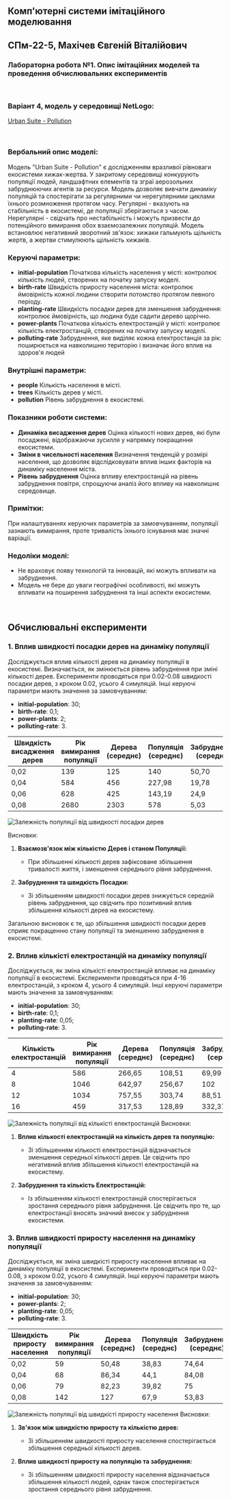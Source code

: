 ## Комп'ютерні системи імітаційного моделювання
## СПм-22-5, **Махічев Євгеній Віталійович**
### Лабораторна робота №**1**. Опис імітаційних моделей та проведення обчислювальних експериментів

<br>

### Варіант 4, модель у середовищі NetLogo:
[Urban Suite - Pollution](http://www.netlogoweb.org/launch#http://www.netlogoweb.org/assets/modelslib/Curricular%20Models/Urban%20Suite/Urban%20Suite%20-%20Pollution.nlogo)

<br>

### Вербальний опис моделі:
Модель "Urban Suite - Pollution" є дослідженням вразливої рівноваги екосистеми хижак-жертва. У закритому середовищі конкурують популяції людей, ландшафтних елементів та зграї аерозольних забруднюючих агентів за ресурси. 
Модель дозволяє вивчати динаміку популяцій та спостерігати за регулярними чи нерегулярними циклами їхнього розмноження протягом часу. Регулярні - вказують на стабільність в екосистемі, де популяції зберігаються з часом. Нерегулярні - свідчать про нестабільність і можуть призвести до потенційного вимирання обох взаємозалежних популяцій. Модель встановлює негативний зворотний зв'язок: хижаки гальмують щільність жертв, а жертви стимулюють щільність хижаків.

### Керуючі параметри:
- **initial-population** Початкова кількість населення у місті: контролює кількість людей, створених на початку запуску моделі.
- **birth-rate** Швидкість приросту населення міста: контролює ймовірність кожної людини створити потомство протягом певного періоду.
- **planting-rate** Швидкість посадки дерев для зменшення забруднення: контролює ймовірність, що людина буде садити дерево щорічно.
- **power-plants** Початкова кількість електростанцій у місті: контролює кількість електростанцій, створених на початку запуску моделі.
- **polluting-rate** Забруднення, яке виділяє кожна електростанція за рік: поширюється на навколишню територію і визначає його вплив на здоров'я людей

### Внутрішні параметри:
- **people** Кількість населення в місті.
- **trees** Кількість дерев у місті.
- **pollution** Рівень забруднення в екосистемі.

### Показники роботи системи:
- **Динаміка висадження дерев** Оцінка кількості нових дерев, які були посаджені, відображаючи зусилля у напрямку покращення екосистеми.
- **Зміни в чисельності населення** Визначення тенденцій у розмірі населення, що дозволяє відслідковувати вплив інших факторів на динаміку населення міста.
- **Рівень забруднення** Оцінка впливу електростанцій на рівень забруднення повітря, спрощуючи аналіз його впливу на навколишнє середовище.

### Примітки:
При налаштуваннях керуючих параметрів за замовчуванням, популяції зазнають вимирання, проте тривалість їхнього існування має значні варіації.

### Недоліки моделі:
- Не враховує появу технологій та інновацій, які можуть впливати на забруднення.
- Модель не бере до уваги географічні особливості, які можуть впливати на поширення забруднення та інші аспекти екосистеми.

<br>

## Обчислювальні експерименти
### 1. Вплив швидкості посадки дерев на динаміку популяції
Досліджується вплив кількості дерев на динаміку популяції в екосистемі. Визначається, як змінюється рівень забруднення при зміні кількості дерев. Експерименти проводяться при 0.02-0.08 швидкості посадки дерев, з кроком 0.02, усього 4 симуляцій.
Інші керуючі параметри мають значення за замовчуванням:
- **initial-population**: 30;
- **birth-rate**: 0,1;
- **power-plants**: 2;
- **polluting-rate**: 3.
<table>
<thead>
<tr><th>Швидкість висадження дерев</th><th>Рік вимирання популяції</th><th>Дерева (середнє)</th><th>Популяція (середнє)</th><th>Забруднення (середнє)</th></tr>
</thead>
<tbody>
<tr><td>0,02</td><td>139</td><td>125</td><td>140</td><td>50,70</td></tr>
<tr><td>0,04</td><td>584</td><td>456</td><td>227,98</td><td>19,78</td></tr>
<tr><td>0,06</td><td>628</td><td>425</td><td>143,19</td><td>24,9</td></tr>
<tr><td>0,08</td><td>2680</td><td>2303</td><td>578</td><td>5,03</td></tr>
</tbody>
</table>

![Залежність популяції від швидкості посадки дерев](Chart1.png)

Висновки: 
1. **Взаємозв'язок між кількістю Дерев і станом Популяції:**
   - При збільшенні кількості дерев зафіксоване збільшення тривалості життя, і зменшення середнього рівня забруднення.

2. **Забруднення та швидкість Посадки:**
   - Зі збільшенням швидкості посадки дерев знижується середній рівень забруднення, що свідчить про позитивний вплив збільшення кількості дерев на екосистему.

Загальною висновок є те, що збільшення швидкості посадки дерев сприяє покращенню стану популяції та зменшенню забруднення в екосистемі.
### 2. Вплив кількісті електростанцій на динаміку популяції
Досліджується, як зміна кількісті електростанцій впливає на динаміку популяції в екосистемі. Експерименти проводяться при 4-16 електростанцій, з кроком 4, усього 4 симуляцій.
Інші керуючі параметри мають значення за замовчуванням:
- **initial-population**: 30;
- **birth-rate**: 0,1;
- **planting-rate**: 0,05;
- **polluting-rate**: 3.
<table>
<thead>
<tr><th>Кількість електростанцій</th><th>Рік вимирання популяції</th><th>Дерева (середнє)</th><th>Популяція (середнє)</th><th>Забруднення (середнє)</th></tr>
</thead>
<tbody>
<tr><td>4</td><td>586</td><td>266,65</td><td>108,51</td><td>69,99</td></tr>
<tr><td>8</td><td>1046</td><td>642,97</td><td>256,67</td><td>102</td></tr>
<tr><td>12</td><td>1034</td><td>757,55</td><td>303,74</td><td>88,51</td></tr>
<tr><td>16</td><td>459</td><td>317,53</td><td>128,89</td><td>332,37</td></tr>
</tbody>
</table>

![Залежність популяції від кількісті електростанцій](Chart2.png)
Висновки: 

1. **Вплив кількості електростанцій на кількість дерев та популяцію:**
   - Зі збільшенням кількості електростанцій відзначається зменшення середньої кількості дерев. Це свідчить про негативний вплив збільшення кількості електростанцій на екосистему.

2. **Забруднення та кількість Електростанцій:**
   - Із збільшенням кількості електростанцій спостерігається зростання середнього рівня забруднення. Це свідчить про те, що електростанції вносять значний внесок у забруднення екосистеми.


### 3. Вплив швидкості приросту населення на динаміку популяції
Досліджується, як зміна швидкісті приросту населення впливає на динаміку популяції в екосистемі. Експерименти проводяться при 0.02-0.08, з кроком 0.02, усього 4 симуляцій.
Інші керуючі параметри мають значення за замовчуванням:
- **initial-population**: 30;
- **power-plants**: 2;
- **planting-rate**: 0,05;
- **polluting-rate**: 3.
<table>
<thead>
<tr><th>Швидкість приросту населення</th><th>Рік вимирання популяції</th><th>Дерева (середнє)</th><th>Популяція (середнє)</th><th>Забруднення (середнє)</th></tr>
</thead>
<tbody>
<tr><td>0,02</td><td>59</td><td>50,48</td><td>38,83</td><td>74,64</td></tr>
<tr><td>0,04</td><td>68</td><td>86,34</td><td>44,1</td><td>84,08</td></tr>
<tr><td>0,06</td><td>79</td><td>82,23</td><td>39,82</td><td>75</td></tr>
<tr><td>0,08</td><td>142</td><td>127</td><td>67,9</td><td>53,83</td></tr>
</tbody>
</table>

![Залежність популяції від швидкісті приросту населення](Chart3.png)
Висновки: 


1. **Зв'язок між швидкістю приросту та кількістю дерев:**
   - Зі збільшенням швидкості приросту населення спостерігається збільшення середньої кількості дерев.

2. **Вплив швидкості приросту на популяцію та забруднення:**
   - Зі збільшенням швидкості приросту населення відзначається збільшення кількості людей, однак також спостерігається зростання середнього рівня забруднення.
